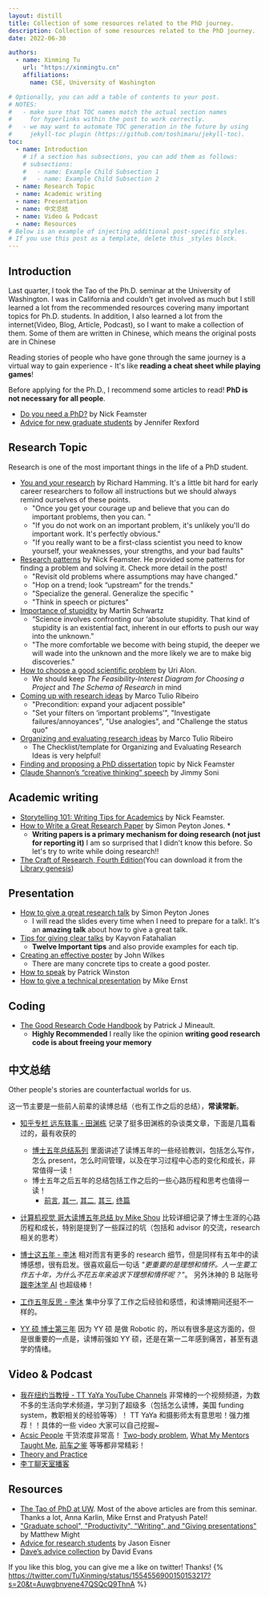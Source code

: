 ```yaml
---
layout: distill
title: Collection of some resources related to the PhD journey.
description: Collection of some resources related to the PhD journey.
date: 2022-06-30

authors:
  - name: Xinming Tu
    url: "https://xinmingtu.cn"
    affiliations:
      name: CSE, University of Washington

# Optionally, you can add a table of contents to your post.
# NOTES:
#   - make sure that TOC names match the actual section names
#     for hyperlinks within the post to work correctly.
#   - we may want to automate TOC generation in the future by using
#     jekyll-toc plugin (https://github.com/toshimaru/jekyll-toc).
toc:
  - name: Introduction
    # if a section has subsections, you can add them as follows:
    # subsections:
    #   - name: Example Child Subsection 1
    #   - name: Example Child Subsection 2
  - name: Research Topic
  - name: Academic writing
  - name: Presentation
  - name: 中文总结
  - name: Video & Podcast
  - name: Resources
# Below is an example of injecting additional post-specific styles.
# If you use this post as a template, delete this _styles block.
---
```


## Introduction

Last quarter, I took the Tao of the Ph.D. seminar at the University of Washington. I was in California and couldn't get involved as much but I still learned a lot from the recommended resources covering many important topics for Ph.D. students. In addition, I also learned a lot from the internet(Video, Blog, Article, Podcast), so I want to make a collection of them.<d-footnote> Some of them are written in Chinese, which means the original posts are in Chinese </d-footnote>

Reading stories of people who have gone through the same journey is a virtual way to gain experience - It's like **reading a cheat sheet while playing games**!

Before applying for the Ph.D., I recommend some articles to read! **PhD is not necessary for all people**.

- [Do you need a PhD?](https://medium.com/great-research/do-you-need-a-ph-d-f78d2fb0f286) by Nick Feamster
- [Advice for new graduate students](https://freedom-to-tinker.com/2010/09/27/advice-new-graduate-students/) by Jennifer Rexford

## Research Topic

Research is one of the most important things in the life of a PhD student.

- [You and your research](http://www.cs.virginia.edu/~robins/YouAndYourResearch.pdf) by Richard Hamming. It's a little bit hard for early career researchers to follow all instructions but we should always remind ourselves of these points.
  - "Once you get your courage up and believe that you can do important problems, then you can. "
  - "If you do not work on an important problem, it's unlikely you'll do important work. It's perfectly obvious."
  - "If you really want to be a first-class scientist you need to know yourself, your weaknesses, your strengths, and your bad faults"
- [Research patterns](https://greatresearch.org/2013/09/20/research-patterns/) by Nick Feamster. He provided some patterns for finding a problem and solving it. Check more detail in the post!
  - "Revisit old problems where assumptions may have changed."
  - "Hop on a trend; look “upstream” for the trends."
  - "Specialize the general. Generalize the specific "
  - "Think in speech or pictures"
- [Importance of stupidity](https://journals.biologists.com/jcs/article/121/11/1771/30038/The-importance-of-stupidity-in-scientific-research) by Martin Schwartz
  - “Science involves confronting our ‘absolute stupidity. That kind of stupidity is an existential fact, inherent in our efforts to push our way into the unknown.”
  - "The more comfortable we become with being stupid, the deeper we will wade into the unknown and the more likely we are to make big discoveries."
- [How to choose a good scientific problem](https://www.weizmann.ac.il/mcb/UriAlon/sites/mcb.UriAlon/files/uploads/nurturing/howtochoosegoodproblem.pdf) by Uri Alon.
  - We should keep _The Feasibility-Interest Diagram for Choosing a Project_ and _The Schema of Research_ in mind
- [Coming up with research ideas](https://medium.com/@marcotcr/coming-up-with-research-ideas-3032682e5852) by Marco Tulio Ribeiro
  - "Precondition: expand your adjacent possible"
  - "Set your filters on ‘important problems’", "Investigate failures/annoyances", "Use analogies", and "Challenge the status quo"
- [Organizing and evaluating research ideas](https://medium.com/@marcotcr/organizing-and-evaluating-research-ideas-e137637b599e) by Marco Tulio Ribeiro
  - The Checklist/template for Organizing and Evaluating Research Ideas is very helpful!
- [Finding and proposing a PhD dissertation](https://medium.com/great-research/finding-and-proposing-a-ph-d-dissertation-topic-6bca29253a0f) topic by Nick Feamster
- [Claude Shannon’s “creative thinking” speech](https://web.archive.org/web/20190421034536/https://medium.com/the-mission/a-genius-explains-how-to-be-creative-claude-shannons-long-lost-1952-speech-fbbcb2ebe07f) by Jimmy Soni

## Academic writing

- [Storytelling 101: Writing Tips for Academics](https://greatresearch.org/2013/10/11/storytelling-101-writing-tips-for-academics/) by Nick Feamster.
- [How to Write a Great Research Paper](https://www.microsoft.com/en-us/research/academic-program/write-great-research-paper/) by Simon Peyton Jones. \*
  - **Writing papers is a primary mechanism for doing research (not just for reporting it)** I am so surprised that I didn't know this before. So let's try to write while doing research!!
- [The Craft of Research, Fourth Edition](https://press.uchicago.edu/ucp/books/book/chicago/C/bo23521678.html)(You can download it from the [Library genesis](https://libgen.is))

## Presentation

- [How to give a great research talk](https://www.microsoft.com/en-us/research/academic-program/give-great-research-talk/) by Simon Peyton Jones
  - I will read the slides every time when I need to prepare for a talk!. It's an **amazing talk** about how to give a great talk.
- [Tips for giving clear talks](http://graphics.stanford.edu/~kayvonf/misc/cleartalktips.pdf) by Kayvon Fatahalian
  - **Twelve Important tips** and also provide examples for each tip.
- [Creating an effective poster](https://docs.google.com/document/d/1gkUWgYMQ37kJ-Bu4wmcEi7x30ZEnmRw99ZMSUhZcQtI/edit) by John Wilkes
  - There are many concrete tips to create a good poster.
- [How to speak](https://www.youtube.com/watch?v=Unzc731iCUY) by Patrick Winston
- [How to give a technical presentation](https://homes.cs.washington.edu/~mernst/advice/giving-talk.html) by Mike Ernst

## Coding

- [The Good Research Code Handbook](https://goodresearch.dev) by Patrick J Mineault.
  - **Highly Recommended** I really like the opinion **writing good research code is about freeing your memory**

## 中文总结

Other people's stories are counterfactual worlds for us.

这一节主要是一些前人前辈的读博总结（也有工作之后的总结），**常读常新**。

- [知乎专栏 远东轶事 - 田渊栋](https://www.zhihu.com/column/yuandong) 记录了挺多田渊栋的杂谈类文章，下面是几篇看过的，最有收获的

  - [博士五年总结系列](http://yuandong-tian.com/five_year_summary_of_PhD.pdf) 里面讲述了读博五年的一些经验教训，包括怎么写作，怎么 present，怎么时间管理，以及在学习过程中心态的变化和成长，非常值得一读！
  - 博士五年之后五年的总结包括工作之后的一些心路历程和思考也值得一读！
    - [前言](https://zhuanlan.zhihu.com/p/45695338), [其一](https://zhuanlan.zhihu.com/p/45703402), [其二](https://zhuanlan.zhihu.com/p/45898250), [其三](https://zhuanlan.zhihu.com/p/46760428), [终篇](https://zhuanlan.zhihu.com/p/47840442)

- [计算机视觉 哥大读博五年总结 by Mike Shou](https://zhuanlan.zhihu.com/p/338193330) 比较详细记录了博士生涯的心路历程和成长，特别是提到了一些踩过的坑（包括和 advisor 的交流，research 相关的思考）
- [博士这五年 - 李沐](https://zhuanlan.zhihu.com/p/25099638) 相对而言有更多的 research 细节，但是同样有五年中的读博感想，很有启发。很喜欢最后一句话 _"更重要的是理想和情怀。人一生要工作五十年，为什么不花五年来追求下理想和情怀呢？"_。 另外沐神的 B 站账号[跟李沐学 AI](https://space.bilibili.com/1567748478/) 也超级棒！
- [工作五年反思 - 李沐](https://zhuanlan.zhihu.com/p/374777591) 集中分享了工作之后经验和感悟，和读博期间还挺不一样的。
- [YY 硕 博士第三年](https://zhuanlan.zhihu.com/p/357353090) 因为 YY 硕 是做 Robotic 的，所以有很多是这方面的，但是很重要的一点是，读博前强如 YY 硕，还是在第一二年感到痛苦，甚至有退学的情绪。

## Video & Podcast

- [我在纽约当教授 - TT YaYa YouTube Channels](https://www.youtube.com/channel/UCjWnhn8mmA3DEEHlniCEoXA/videos) 非常棒的一个视频频道，为数不多的生活向学术频道，学习到了超级多（包括怎么读博，美国 funding system，教职相关的经验等等）！ TT YaYa 和摄影师太有意思啦！强力推荐！！具体的一些 video 大家可以自己挖掘~
- [Acsic People](https://www.youtube.com/channel/UC1PCPgKxjsK6P-po9DlBpQQ/videos) 干货浓度非常高！ [Two-body problem](https://youtu.be/gNkCcoJUJ-I), [What My Mentors Taught Me](https://youtu.be/lOOBJix9-Dw), [前车之鉴](https://youtu.be/KTcu33RghQs) 等等都非常精彩！
- [Theory and Practice](https://podcast.gv.com)
- [李丁聊天室播客](https://www.lidingzeyu.com/podcast/)

## Resources

- [The Tao of PhD at UW](https://courses.cs.washington.edu/courses/cse590x/22wi/). Most of the above articles are from this seminar. Thanks a lot, Anna Karlin, Mike Ernst and Pratyush Patel!
- ["Graduate school", "Productivity", "Writing", and "Giving presentations"](https://matt.might.net/articles/) by Matthew Might
- [Advice for research students](https://www.cs.cmu.edu/~jasonh/advice.html) by Jason Eisner
- [Dave’s advice collection](https://www.cs.virginia.edu/~evans/advice/) by David Evans

If you like this blog, you can give me a like on twitter! Thanks!
{% https://twitter.com/TuXinming/status/1554556900150153217?s=20&t=Auwgbnyene47QSQcQ9ThnA %}
